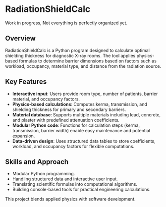 # RadiationShieldCalc
Work in progress, Not everything is perfectly organized yet.


## Overview
RadiationShieldCalc is a Python program designed to calculate optimal shielding thickness for diagnostic X-ray rooms. The tool applies physics-based formulas to determine barrier dimensions based on factors such as workload, occupancy, material type, and distance from the radiation source.


## Key Features
- **Interactive input**: Users provide room type, number of patients, barrier material, and occupancy factors.
- **Physics-based calculations**: Computes kerma, transmission, and shielding thickness for primary and secondary barriers.
- **Material database**: Supports multiple materials including lead, concrete, and plaster with predefined attenuation coefficients.
- **Modular Python code**: Functions for calculation steps (kerma, transmission, barrier width) enable easy maintenance and potential expansion.
- **Data-driven design**: Uses structured data tables to store coefficients, workload, and occupancy factors for flexible computations.

## Skills and Approach
- Modular Python programming.
- Handling structured data and interactive user input.
- Translating scientific formulas into computational algorithms.
- Building console-based tools for practical engineering calculations.

This project blends applied physics with software development.

